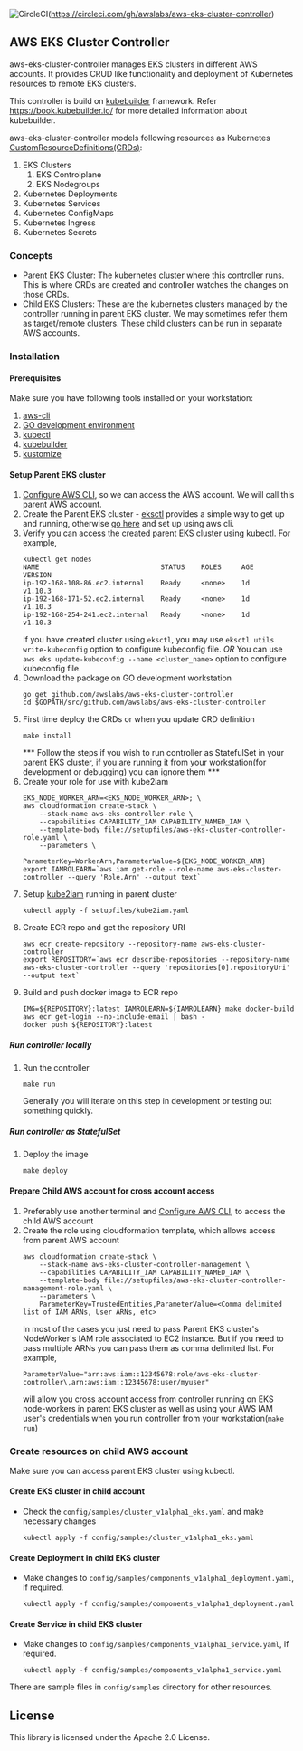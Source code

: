 ![CircleCI](https://circleci.com/gh/awslabs/aws-eks-cluster-controller.svg?style=svg&circle-token=5f800668d4109bde7cae271f9faa2500e7e33461)(https://circleci.com/gh/awslabs/aws-eks-cluster-controller)

## AWS EKS Cluster Controller

aws-eks-cluster-controller manages EKS clusters in different AWS accounts. It provides CRUD like functionality and deployment of Kubernetes resources to remote EKS clusters.

This controller is build on [kubebuilder](https://github.com/kubernetes-sigs/kubebuilder) framework. Refer https://book.kubebuilder.io/ for more detailed information about kubebuilder.

aws-eks-cluster-controller models following resources as Kubernetes [CustomResourceDefinitions(CRDs)](https://kubernetes.io/docs/tasks/access-kubernetes-api/custom-resources/custom-resource-definitions/):

1. EKS Clusters
   1. EKS Controlplane
   1. EKS Nodegroups
1. Kubernetes Deployments
1. Kubernetes Services
1. Kubernetes ConfigMaps
1. Kubernetes Ingress
1. Kubernetes Secrets

### Concepts
- Parent EKS Cluster: The kubernetes cluster where this controller runs. This is where CRDs are created and controller watches the changes on those CRDs.
- Child EKS Clusters: These are the kubernetes clusters managed by the controller running in parent EKS cluster. We may sometimes refer them as target/remote clusters. These child clusters can be run in separate AWS accounts.

### Installation

#### Prerequisites
Make sure you have following tools installed on your workstation:
1. [aws-cli](https://docs.aws.amazon.com/cli/latest/userguide/cli-chap-install.html)
1. [GO development environment](https://golang.org/doc/install)
1. [kubectl](https://kubernetes.io/docs/tasks/tools/install-kubectl)
1. [kubebuilder](https://github.com/kubernetes-sigs/kubebuilder)
1. [kustomize](https://github.com/kubernetes-sigs/kustomize)

#### Setup Parent EKS cluster
1. [Configure AWS CLI](https://docs.aws.amazon.com/cli/latest/userguide/cli-chap-configure.html), so we can access the AWS account. We will call this parent AWS account.
1. Create the Parent EKS cluster - [eksctl](https://github.com/weaveworks/eksctl) provides a simple way to get up and running, otherwise [go here](https://docs.aws.amazon.com/eks/latest/userguide/getting-started.html) and set up using aws cli.
1. Verify you can access the created parent EKS cluster using kubectl.
    For example,
    ```
    kubectl get nodes
    NAME                              STATUS    ROLES     AGE       VERSION
    ip-192-168-108-86.ec2.internal    Ready     <none>    1d       v1.10.3
    ip-192-168-171-52.ec2.internal    Ready     <none>    1d       v1.10.3
    ip-192-168-254-241.ec2.internal   Ready     <none>    1d       v1.10.3
    ```
   If you have created cluster using `eksctl`, you may use `eksctl utils write-kubeconfig` option to configure kubeconfig file. *OR*
   You can use `aws eks update-kubeconfig --name <cluster_name>` option to configure kubeconfig file.
1. Download the package on GO development workstation
    ```
    go get github.com/awslabs/aws-eks-cluster-controller
    cd $GOPATH/src/github.com/awslabs/aws-eks-cluster-controller
    ```
1. First time deploy the CRDs or when you update CRD definition
    ```
    make install
    ```
    *** Follow the steps if you wish to run controller as StatefulSet in your parent EKS cluster, if you are running it from your workstation(for development or debugging) you can ignore them ***
1. Create your role for use with kube2iam
    ```
    EKS_NODE_WORKER_ARN=<EKS_NODE_WORKER_ARN>; \
    aws cloudformation create-stack \
        --stack-name aws-eks-controller-role \
        --capabilities CAPABILITY_IAM CAPABILITY_NAMED_IAM \
        --template-body file://setupfiles/aws-eks-cluster-controller-role.yaml \
        --parameters \
            ParameterKey=WorkerArn,ParameterValue=${EKS_NODE_WORKER_ARN}
    export IAMROLEARN=`aws iam get-role --role-name aws-eks-cluster-controller --query 'Role.Arn' --output text`
    ```
1. Setup [kube2iam](https://github.com/jtblin/kube2iam) running in parent cluster
    ```
    kubectl apply -f setupfiles/kube2iam.yaml
    ```
1. Create ECR repo and get the repository URI
    ```
    aws ecr create-repository --repository-name aws-eks-cluster-controller
    export REPOSITORY=`aws ecr describe-repositories --repository-name aws-eks-cluster-controller --query 'repositories[0].repositoryUri' --output text`
    ```
1. Build and push docker image to ECR repo
    ```
    IMG=${REPOSITORY}:latest IAMROLEARN=${IAMROLEARN} make docker-build
    aws ecr get-login --no-include-email | bash -
    docker push ${REPOSITORY}:latest
    ```

##### Run controller locally
1. Run the controller
    ```
    make run
    ```
    Generally you will iterate on this step in development or testing out something quickly.

##### Run controller as StatefulSet
1. Deploy the image
    ```
    make deploy
    ```

#### Prepare Child AWS account for cross account access
1. Preferably use another terminal and [Configure AWS CLI](https://docs.aws.amazon.com/cli/latest/userguide/cli-chap-configure.html), to access the child AWS account
1. Create the role using cloudformation template, which allows access from parent AWS account
    ```
    aws cloudformation create-stack \
        --stack-name aws-eks-cluster-controller-management \
        --capabilities CAPABILITY_IAM CAPABILITY_NAMED_IAM \
        --template-body file://setupfiles/aws-eks-cluster-controller-management-role.yaml \
        --parameters \
        ParameterKey=TrustedEntities,ParameterValue=<Comma delimited list of IAM ARNs, User ARNs, etc>
    ```
    In most of the cases you just need to pass Parent EKS cluster's NodeWorker's IAM role associated to EC2 instance. But if you need to pass multiple ARNs you can pass them as comma delimited list.
    For example,
    ```
    ParameterValue="arn:aws:iam::12345678:role/aws-eks-cluster-controller\,arn:aws:iam::12345678:user/myuser"
    ```
    will allow you cross account access from controller running on EKS node-workers in parent EKS cluster as well as using your AWS IAM user's credentials when you run controller from your workstation(`make run`)

### Create resources on child AWS account
Make sure you can access parent EKS cluster using kubectl.

#### Create EKS cluster in child account
* Check the `config/samples/cluster_v1alpha1_eks.yaml` and make necessary changes
    ```
    kubectl apply -f config/samples/cluster_v1alpha1_eks.yaml
    ```
#### Create Deployment in child EKS cluster
* Make changes to `config/samples/components_v1alpha1_deployment.yaml`, if required.
    ```
    kubectl apply -f config/samples/components_v1alpha1_deployment.yaml
    ```
#### Create Service in child EKS cluster
* Make changes to `config/samples/components_v1alpha1_service.yaml`, if required.
    ```
    kubectl apply -f config/samples/components_v1alpha1_service.yaml
    ```
There are sample files in `config/samples` directory for other resources.

## License

This library is licensed under the Apache 2.0 License. 
